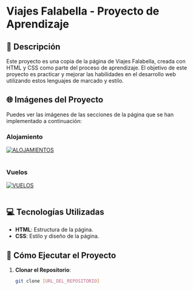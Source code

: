 # Viajes Falabella - Proyecto de Aprendizaje

## 📌 Descripción
Este proyecto es una copia de la página de Viajes Falabella, creada con HTML y CSS como parte del proceso de aprendizaje. El objetivo de este proyecto es practicar y mejorar las habilidades en el desarrollo web utilizando estos lenguajes de marcado y estilo.

## 🌐 Imágenes del Proyecto
Puedes ver las imágenes de las secciones de la página que se han implementado a continuación:

### Alojamiento
<a href="https://postimages.org/" target="_blank"><img src="https://i.postimg.cc/gkwtzw8N/ALOJAMIENTOS.png" alt="ALOJAMIENTOS"/></a><br/><br/>

### Vuelos
<a href="https://postimages.org/" target="_blank"><img src="https://i.postimg.cc/HsfZVptH/VUELOS.png" alt="VUELOS"/></a><br/><br/>

## 💻 Tecnologías Utilizadas
- **HTML**: Estructura de la página.
- **CSS**: Estilo y diseño de la página.

## 🚀 Cómo Ejecutar el Proyecto
1. **Clonar el Repositorio**:
   ```bash
   git clone [URL_DEL_REPOSITORIO]
